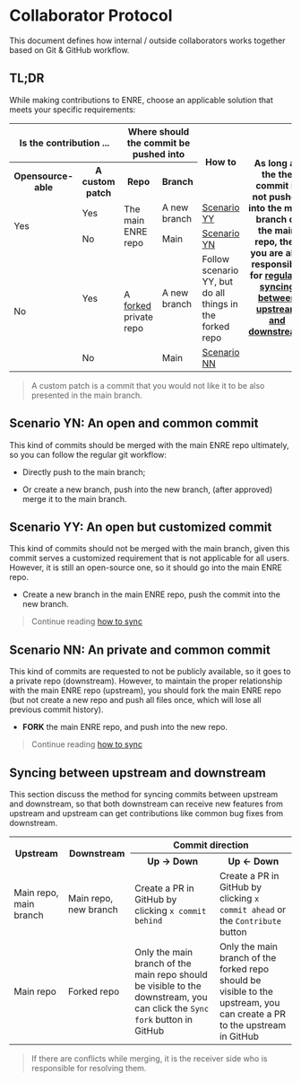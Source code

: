 # Collaborator Protocol

This document defines how internal / outside collaborators works together based on Git & GitHub workflow.

## TL;DR

While making contributions to ENRE, choose an applicable solution that meets your specific requirements:

<table>
    <tr>
        <th colspan="2">Is the contribution ...</th>
        <th colspan="2">Where should the commit be pushed into</th>
        <th rowspan="2">How to</th>
        <th rowspan="6">As long as the the commit is not pushed into the main branch of the main repo, then you are also responsible for <a href="#syncing-between-upstream-and-downstream">regularly syncing between upstream and downstream.</a></th>
    </tr>
    <tr>
        <th>Opensource-able</th>
        <th>A custom patch</th>
        <th>Repo</th>
        <th>Branch</th>
    </tr>
    <tr>
        <td rowspan="2">Yes</td>
        <td>Yes</td>
        <td rowspan="2">The main ENRE repo</td>
        <td>A new branch</td>
        <td><a href="#scenario-yy-an-open-but-customized-commit">Scenario YY</a></td>
    </tr>
    <tr>
        <td>No</td>
        <td>Main</td>
        <td><a href="#scenario-yn-an-open-and-common-commit">Scenario YN</a></td>
    </tr>
    <tr>
        <td rowspan="2">No</td>
        <td>Yes</td>
        <td rowspan="2">A <a href="https://docs.github.com/en/get-started/quickstart/fork-a-repo">forked</a> private repo</td>
        <td>A new branch</td>
        <td>Follow scenario YY, but do all things in the forked repo</td>
    </tr>
    <tr>
        <td>No</td>
        <td>Main</td>
        <td><a href="#scenario-nn-an-private-and-common-commit">Scenario NN</a></td>
    </tr>
</table>

> A custom patch is a commit that you would not like it to be also presented in the main branch.

## Scenario YN: An open and common commit

This kind of commits should be merged with the main ENRE repo ultimately, so you can follow the regular git workflow:

* Directly push to the main branch;

* Or create a new branch, push into the new branch, (after approved) merge it to the main branch.

## Scenario YY: An open but customized commit

This kind of commits should not be merged with the main branch, given this commit serves a customized requirement that is not applicable for all users. However, it is still an open-source one, so it should go into the main ENRE repo.

* Create a new branch in the main ENRE repo, push the commit into the new branch.

> Continue reading [how to sync](#syncing-between-upstream-and-downstream)

## Scenario NN: An private and common commit

This kind of commits are requested to not be publicly available, so it goes to a private repo (downstream). However, to maintain the proper relationship with the main ENRE repo (upstream), you should fork the main ENRE repo (but not create a new repo and push all files once, which will lose all previous commit history).

* **FORK** the main ENRE repo, and push into the new repo.

> Continue reading [how to sync](#syncing-between-upstream-and-downstream)

## Syncing between upstream and downstream

This section discuss the method for syncing commits between upstream and downstream, so that both downstream can receive new features from upstream and upstream can get contributions like common bug fixes from downstream.

<table>
    <tr>
        <th rowspan="2">Upstream</th>
        <th rowspan="2">Downstream</th>
        <th colspan="2">Commit direction</th>
    </tr>
    <tr>
        <th>Up -> Down</th>
        <th>Up <- Down</th>
    </tr>
    <tr>
        <td>Main repo, main branch</td>
        <td>Main repo, new branch</td>
        <td>Create a PR in GitHub by clicking <code>x commit behind</code></td>
        <td>Create a PR in GitHub by clicking <code>x commit ahead</code> or the <code>Contribute</code> button
    </tr>
    <tr>
        <td>Main repo</td>
        <td>Forked repo</td>
        <td>Only the main branch of the main repo should be visible to the downstream, you can click the <code>Sync fork</code> button in GitHub</td>
        <td>Only the main branch of the forked repo should be visible to the upstream, you can create a PR to the upstream in GitHub</td>
    </tr>
</table>

> If there are conflicts while merging, it is the receiver side who is responsible for resolving them.
